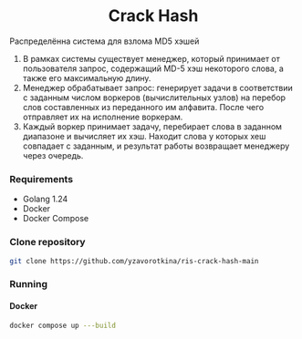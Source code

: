 <h1 align="center">Crack Hash</h1>

Распределённа система для взлома MD5 хэшей
1. В рамках системы существует менеджер, который принимает от пользователя запрос, содержащий MD-5 хэш некоторого слова, а также его максимальную длину.
2. Менеджер обрабатывает запрос: генерирует задачи в соответствии с заданным числом воркеров (вычислительных узлов) на перебор слов составленных из переданного им алфавита. После чего отправляет их на исполнение воркерам.
3. Каждый воркер принимает задачу, перебирает слова в заданном диапазоне и вычисляет их хэш. Находит слова у которых хеш совпадает с заданным, и результат работы возвращает менеджеру через очередь.


### Requirements

- Golang 1.24
- Docker
- Docker Compose

### Clone repository

```bash
git clone https://github.com/yzavorotkina/ris-crack-hash-main
```

### Running

#### Docker

```bash
docker compose up ---build
```
